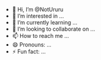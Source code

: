 - 👋 Hi, I’m @NotUruru
- 👀 I’m interested in ...
- 🌱 I’m currently learning ...
- 💞️ I’m looking to collaborate on ...
- 📫 How to reach me ...
- 😄 Pronouns: ...
- ⚡ Fun fact: ...

<!---
NotUruru/NotUruru is a ✨ special ✨ repository because its `README.md` (this file) appears on your GitHub profile.
You can click the Preview link to take a look at your changes.
--->
